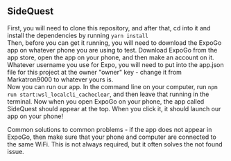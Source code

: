 ## SideQuest      
First, you will need to clone this repository, and after that, cd into it and install the dependencies by running `yarn install`      
Then, before you can get it running, you will need to download the ExpoGo app on whatever phone you are using to test. Download ExpoGo from the app store, open the app on your phone, and then make an account on it. Whatever username you use for Expo, you will need to put into the app.json file for this project at the owner "owner" key - change it from Markatron9000 to whatever yours is.       
Now you can run our app. In the command line on your computer, run `npm run start:wsl_localcli_cacheclear`, and then leave that running in the terminal. Now when you open ExpoGo on your phone, the app called SideQuest should appear at the top. When you click it, it should launch our app on your phone!     

        
Common solutions to common problems - if the app does not appear in ExpoGo, then make sure that your phone and computer are connected to the same WiFi. This is not always required, but it often solves the not found issue.

